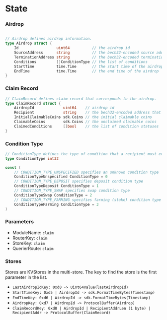 <!-- order: 2 -->

# State

### Airdrop

```go

// Airdrop defines airdrop information.
type Airdrop struct {
	Id                 uint64          // the airdrop id
	SourceAddress      string          // the bech32-encoded source address
	TerminationAddress string          // the bech32-encoded termination address
	Conditions         []ConditionType // the list of conditions
	StartTime          time.Time       // the start time of the airdrop
	EndTime            time.Time       // the end time of the airdrop
}
```

### Claim Record

```go
// ClaimRecord defines claim record that corresponds to the airdrop.
type ClaimRecord struct {
	AirdropId             uint64    // airdrop id
	Recipient             string    // the bech32-encoded address that is eligible to claim airdrop
	InitialClaimableCoins sdk.Coins // the initial claimable coins
	ClaimableCoins        sdk.Coins // the unclaimed claimable coins
	ClaimedConditions     []bool    // the list of condition statuses
}
```

### Condition Type

```go
// ConditionType defines the type of condition that a recipient must execute in order to receive a claimable amount.
type ConditionType int32

const (
	// CONDITION_TYPE_UNSPECIFIED specifies an unknown condition type
	ConditionTypeUnspecified ConditionType = 0
	// CONDITION_TYPE_DEPOSIT specifies deposit condition type
	ConditionTypeDeposit ConditionType = 1
	// CONDITION_TYPE_SWAP specifies swap condition type
	ConditionTypeSwap ConditionType = 2
	// CONDITION_TYPE_FARMING specifies farming (stake) condition type
	ConditionTypeFarming ConditionType = 3
)
```

### Parameters

- ModuleName: `claim`
- RouterKey: `claim`
- StoreKey: `claim`
- QuerierRoute: `claim`


### Stores

Stores are KVStores in the multi-store. The key to find the store is the first parameter in the list.

- `LastAirdropIdKey: 0xd0 -> Uint64Value(lastAirdropId)`
- `StartTimeKey: 0xd5 | AirdropId -> sdk.FormatTimeBytes(Timestamp)`
- `EndTimeKey: 0xd6 | AirdropId -> sdk.FormatTimeBytes(Timestamp)`
- `AirdropKey: 0xd7 | AirdropId -> ProtocolBuffer(Airdrop)`
- `ClaimRecordKey: 0xd8 | AirdropId | RecipientAddrLen (1 byte) | RecipientAddr -> ProtocolBuffer(ClaimRecord)`
